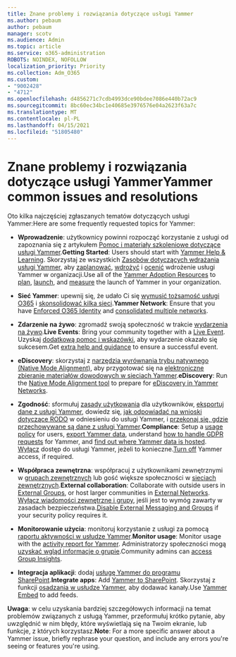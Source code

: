 ```yaml
---
title: Znane problemy i rozwiązania dotyczące usługi Yammer
ms.author: pebaum
author: pebaum
manager: scotv
ms.audience: Admin
ms.topic: article
ms.service: o365-administration
ROBOTS: NOINDEX, NOFOLLOW
localization_priority: Priority
ms.collection: Adm_O365
ms.custom:
- "9002428"
- "4712"
ms.openlocfilehash: d4856271c7cdb4993dce90bdee7086e440b72ac9
ms.sourcegitcommit: 8bc60ec34bc1e40685e3976576e04a2623f63a7c
ms.translationtype: MT
ms.contentlocale: pl-PL
ms.lasthandoff: 04/15/2021
ms.locfileid: "51805480"
---
```

# <a name="yammer-common-issues-and-resolutions"></a><span data-ttu-id="2161d-102">Znane problemy i rozwiązania dotyczące usługi Yammer</span><span class="sxs-lookup"><span data-stu-id="2161d-102">Yammer common issues and resolutions</span></span>

<span data-ttu-id="2161d-103">Oto kilka najczęściej zgłaszanych tematów dotyczących usługi Yammer:</span><span class="sxs-lookup"><span data-stu-id="2161d-103">Here are some frequently requested topics for Yammer:</span></span>

- <span data-ttu-id="2161d-104">**Wprowadzenie**: użytkownicy powinni rozpocząć korzystanie z usługi od zapoznania się z artykułem [Pomoc i materiały szkoleniowe dotyczące usługi Yammer](https://support.office.com/yammer).</span><span class="sxs-lookup"><span data-stu-id="2161d-104">**Getting Started**: Users should start with [Yammer Help & Learning](https://support.office.com/yammer).</span></span> <span data-ttu-id="2161d-105">Skorzystaj ze wszystkich [Zasobów dotyczących wdrażania usługi Yammer](https://aka.ms/yamresources), aby [zaplanować](https://aka.ms/YamSuccessGuide), [wdrożyć](https://aka.ms/YamLaunchPlaybook) i [ocenić](https://aka.ms/YamMeasureSuccesGuide) wdrożenie usługi Yammer w organizacji.</span><span class="sxs-lookup"><span data-stu-id="2161d-105">Use all of the [Yammer Adoption Resources](https://aka.ms/yamresources) to [plan](https://aka.ms/YamSuccessGuide), [launch](https://aka.ms/YamLaunchPlaybook), and [measure](https://aka.ms/YamMeasureSuccesGuide) the launch of Yammer in your organization.</span></span> 

- <span data-ttu-id="2161d-106">**Sieć Yammer**: upewnij się, że udało Ci się [wymusić tożsamość usługi O365](https://docs.microsoft.com/yammer/configure-your-yammer-network/enforce-office-365-identity) i [skonsolidować kilka sieci](https://docs.microsoft.com/yammer/configure-your-yammer-network/consolidate-multiple-yammer-networks).</span><span class="sxs-lookup"><span data-stu-id="2161d-106">**Yammer Network**: Ensure that you have [Enforced O365 Identity](https://docs.microsoft.com/yammer/configure-your-yammer-network/enforce-office-365-identity) and [consolidated multiple networks](https://docs.microsoft.com/yammer/configure-your-yammer-network/consolidate-multiple-yammer-networks).</span></span> 

- <span data-ttu-id="2161d-107">**Zdarzenie na żywo**: zgromadź swoją społeczność w trakcie [wydarzenia na żywo](https://docs.microsoft.com/yammer/manage-yammer-groups/yammer-live-events).</span><span class="sxs-lookup"><span data-stu-id="2161d-107">**Live Events**: Bring your community together with a [Live Event](https://docs.microsoft.com/yammer/manage-yammer-groups/yammer-live-events).</span></span> <span data-ttu-id="2161d-108">Uzyskaj [dodatkową pomoc i wskazówki](https://resources.techcommunity.microsoft.com/live-events/assistance/), aby wydarzenie okazało się sukcesem.</span><span class="sxs-lookup"><span data-stu-id="2161d-108">Get [extra help and guidance](https://resources.techcommunity.microsoft.com/live-events/assistance/) to ensure a successful event.</span></span> 

- <span data-ttu-id="2161d-109">**eDiscovery**: skorzystaj z [narzędzia wyrównania trybu natywnego (Native Mode Alignment)](https://docs.microsoft.com/yammer/configure-your-yammer-network/overview-native-mode), aby przygotować się na [elektroniczne zbieranie materiałów dowodowych w sieciach Yammer](https://docs.microsoft.com/yammer/manage-security-and-compliance/overview-of-ediscovery).</span><span class="sxs-lookup"><span data-stu-id="2161d-109">**eDiscovery**: Run the [Native Mode Alignment tool](https://docs.microsoft.com/yammer/configure-your-yammer-network/overview-native-mode) to prepare for [eDiscovery in Yammer Networks](https://docs.microsoft.com/yammer/manage-security-and-compliance/overview-of-ediscovery).</span></span> 

- <span data-ttu-id="2161d-110">**Zgodność**: sformułuj [zasady użytkowania](https://docs.microsoft.com/yammer/manage-security-and-compliance/set-up-a-usage-policy) dla użytkowników, [eksportuj dane z usługi Yammer](https://docs.microsoft.com/yammer/manage-security-and-compliance/export-yammer-enterprise-data), dowiedz się, [jak odpowiadać na wnioski dotyczące RODO](https://docs.microsoft.com/yammer/manage-security-and-compliance/gdpr-requests-in-yammer-enterprise) w odniesieniu do usługi Yammer, i [przekonaj się, gdzie przechowywane są dane z usługi Yammer](https://docs.microsoft.com/yammer/manage-security-and-compliance/data-residency).</span><span class="sxs-lookup"><span data-stu-id="2161d-110">**Compliance**: Setup a [usage policy](https://docs.microsoft.com/yammer/manage-security-and-compliance/set-up-a-usage-policy) for users, [export Yammer data](https://docs.microsoft.com/yammer/manage-security-and-compliance/export-yammer-enterprise-data), understand [how to handle GDPR requests](https://docs.microsoft.com/yammer/manage-security-and-compliance/gdpr-requests-in-yammer-enterprise) for Yammer, and [find out where Yammer data is hosted](https://docs.microsoft.com/yammer/manage-security-and-compliance/data-residency).</span></span> <span data-ttu-id="2161d-111">[Wyłącz](https://docs.microsoft.com/yammer/manage-yammer-users/turn-off-user-access) dostęp do usługi Yammer, jeżeli to konieczne.</span><span class="sxs-lookup"><span data-stu-id="2161d-111">[Turn off](https://docs.microsoft.com/yammer/manage-yammer-users/turn-off-user-access) Yammer access, if required.</span></span>

- <span data-ttu-id="2161d-112">**Współpraca zewnętrzna**: współpracuj z użytkownikami zewnętrznymi w [grupach zewnętrznych](https://docs.microsoft.com/yammer/work-with-external-users/create-and-manage-external-groups) lub gość większe społeczności w [sieciach zewnętrznych](https://docs.microsoft.com/yammer/work-with-external-users/create-and-manage-an-external-network).</span><span class="sxs-lookup"><span data-stu-id="2161d-112">**External collaboration**: Collaborate with outside users in [External Groups](https://docs.microsoft.com/yammer/work-with-external-users/create-and-manage-external-groups), or host larger communities in [External Networks](https://docs.microsoft.com/yammer/work-with-external-users/create-and-manage-an-external-network).</span></span> <span data-ttu-id="2161d-113">[Wyłącz wiadomości zewnętrzne i grupy](https://docs.microsoft.com/yammer/work-with-external-users/disable-external-messaging), jeśli jest to wymóg zawarty w zasadach bezpieczeństwa.</span><span class="sxs-lookup"><span data-stu-id="2161d-113">[Disable External Messaging and Groups](https://docs.microsoft.com/yammer/work-with-external-users/disable-external-messaging) if your security policy requires it.</span></span>

- <span data-ttu-id="2161d-114">**Monitorowanie użycia**: monitoruj korzystanie z usługi za pomocą [raportu aktywności w usłudze Yammer](https://docs.microsoft.com/microsoft-365/admin/activity-reports/yammer-activity-report).</span><span class="sxs-lookup"><span data-stu-id="2161d-114">**Monitor usage**: Monitor usage with the [activity report for Yammer](https://docs.microsoft.com/microsoft-365/admin/activity-reports/yammer-activity-report).</span></span> <span data-ttu-id="2161d-115">Administratorzy społeczności mogą [uzyskać wgląd informacje o grupie](https://support.office.com/article/view-group-insights-in-yammer-73f9fa6d-d442-4f25-9194-d5317c9328ab).</span><span class="sxs-lookup"><span data-stu-id="2161d-115">Community admins can [access Group Insights](https://support.office.com/article/view-group-insights-in-yammer-73f9fa6d-d442-4f25-9194-d5317c9328ab).</span></span>

- <span data-ttu-id="2161d-116">**Integracja aplikacji**: dodaj [usługę Yammer do programu SharePoint](https://docs.microsoft.com/yammer/integrate-yammer-with-other-apps/embed-a-feed-into-a-sharepoint-site).</span><span class="sxs-lookup"><span data-stu-id="2161d-116">**Integrate apps**: Add [Yammer to SharePoint](https://docs.microsoft.com/yammer/integrate-yammer-with-other-apps/embed-a-feed-into-a-sharepoint-site).</span></span> <span data-ttu-id="2161d-117">Skorzystaj z funkcji [osadzania w usłudze Yammer](https://developer.yammer.com/docs/embed), aby dodawać kanały.</span><span class="sxs-lookup"><span data-stu-id="2161d-117">Use [Yammer Embed](https://developer.yammer.com/docs/embed) to add feeds.</span></span> 

<span data-ttu-id="2161d-118">**Uwaga**: w celu uzyskania bardziej szczegółowych informacji na temat problemów związanych z usługą Yammer, przeformułuj krótko pytanie, aby uwzględnić w nim błędy, które wyświetlają się na Twoim ekranie, lub funkcje, z których korzystasz.</span><span class="sxs-lookup"><span data-stu-id="2161d-118">**Note**: For a more specific answer about a Yammer issue, briefly rephrase your question, and include any errors you're seeing or features you're using.</span></span>
